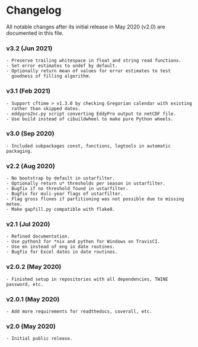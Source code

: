 # Changelog

All notable changes after its initial release in May 2020 (v2.0) are documented
in this file.

### v3.2 (Jun 2021)
    - Preserve trailing whitespace in float and string read functions.
    - Set error estimates to undef by default.
    - Optionally return mean of values for error estimates to test
      goodness of filling algorithm.

### v3.1 (Feb 2021)
    - Support cftime > v1.3.0 by checking Gregorian calendar with existing
      rather than skipped dates.
    - eddypro2nc.py script converting EddyPro output to netCDF file.
    - Use build instead of cibuildwheel to make pure Python wheels.

### v3.0 (Sep 2020)
    - Included subpackages const, functions, logtools in automatic packaging.

### v2.2 (Aug 2020)
    - No bootstrap by default in ustarfilter.
    - Optionally return u* thresholds per season in ustarfilter.
    - Bugfix if no threshold found in ustarfilter.
    - Bugfix for muli-year flags of ustarfilter.
    - Flag gross fluxes if partitioning was not possible due to missing meteo.
    - Make gapfill.py compatible with flake8.

### v2.1 (Jul 2020)
    - Refined documentation.
    - Use python3 for *nix and python for Windows on TravisCI.
    - Use en instead of eng in date routines.
    - Bugfix for Excel dates in date routines.

### v2.0.2 (May 2020)
    - Finished setup in repositories with all dependencies, TWINE password, etc.

### v2.0.1 (May 2020)
    - Add more requirements for readthedocs, coverall, etc.

### v2.0 (May 2020)
    - Initial public release.
